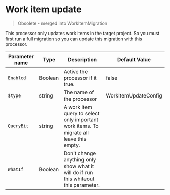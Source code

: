 # Work item update

> Obsolete - merged into WorkItemMigration

This processor only updates work items in the target project. So you must first run a full migration so you can update this migration with this processor.

| Parameter name | Type    | Description                              | Default Value                            |
|----------------|---------|------------------------------------------|------------------------------------------|
| `Enabled`      | Boolean | Active the processor if it true.         | false                                    |
| `$type`   | string  | The name of the processor                | WorkItemUpdateConfig |
| `QueryBit`     | string  | A work item query to select only important work items. To migrate all leave this empty. |                                          |
| `WhatIf`     | Boolean  | Don't change anything only show what it will do if run this whiteout this parameter. |                                          |